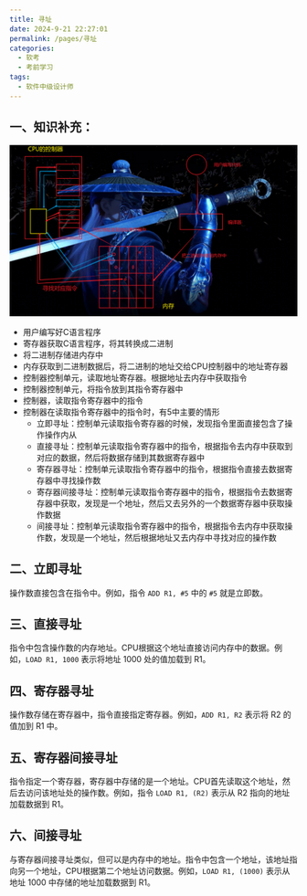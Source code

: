 ```yaml
---
title: 寻址
date: 2024-9-21 22:27:01
permalink: /pages/寻址
categories: 
  - 软考
  - 考前学习
tags: 
  - 软件中级设计师
---
```


## 一、知识补充：

![image-20240921230307068](assets/image-20240921230307068.png)

- 用户编写好C语言程序
- 寄存器获取C语言程序，将其转换成二进制
- 将二进制存储进内存中
- 内存获取到二进制数据后，将二进制的地址交给CPU控制器中的地址寄存器
- 控制器控制单元，读取地址寄存器。根据地址去内存中获取指令
- 控制器控制单元，将指令放到其指令寄存器中
- 控制器，读取指令寄存器中的指令
- 控制器在读取指令寄存器中的指令时，有5中主要的情形
  - 立即寻址：控制单元读取指令寄存器的时候，发现指令里面直接包含了操作操作内从
  - 直接寻址：控制单元读取指令寄存器中的指令，根据指令去内存中获取到对应的数据，然后将数据存储到其数据寄存器中
  - 寄存器寻址：控制单元读取指令寄存器中的指令，根据指令直接去数据寄存器中寻找操作数
  - 寄存器间接寻址：控制单元读取指令寄存器中的指令，根据指令去数据寄存器中获取，发现是一个地址，然后又去另外的一个数据寄存器中获取操作数据
  - 间接寻址：控制单元读取指令寄存器中的指令，根据指令去内存中获取操作数，发现是一个地址，然后根据地址又去内存中寻找对应的操作数

## 二、立即寻址

操作数直接包含在指令中。例如，指令 `ADD R1, #5` 中的 `#5` 就是立即数。

## 三、直接寻址

指令中包含操作数的内存地址。CPU根据这个地址直接访问内存中的数据。例如，`LOAD R1, 1000` 表示将地址 1000 处的值加载到 R1。

## 四、寄存器寻址

操作数存储在寄存器中，指令直接指定寄存器。例如，`ADD R1, R2` 表示将 R2 的值加到 R1 中。

## 五、寄存器间接寻址

指令指定一个寄存器，寄存器中存储的是一个地址。CPU首先读取这个地址，然后去访问该地址处的操作数。例如，指令 `LOAD R1, (R2)` 表示从 R2 指向的地址加载数据到 R1。

## 六、间接寻址

与寄存器间接寻址类似，但可以是内存中的地址。指令中包含一个地址，该地址指向另一个地址，CPU根据第二个地址访问数据。例如，`LOAD R1, (1000)` 表示从地址 1000 中存储的地址加载数据到 R1。
